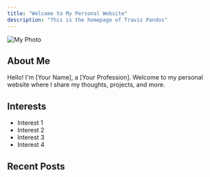 ```yaml
---
title: "Welcome to My Personal Website"
description: "This is the homepage of Travis Pandos"
---
```


![My Photo](path/to/your/photo.jpg)

## About Me
Hello! I'm [Your Name], a [Your Profession]. Welcome to my personal website where I share my thoughts, projects, and more.


## Interests
- Interest 1
- Interest 2
- Interest 3
- Interest 4

## Recent Posts